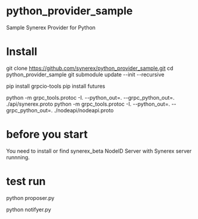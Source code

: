 # python_provider_sample

Sample Synerex Provider for Python

# Install

git clone https://github.com/synerex/python_provider_sample.git
cd python_provider_sample
git submodule update --init --recursive

pip install grpcio-tools
pip install futures

python -m grpc_tools.protoc -I. --python_out=. --grpc_python_out=. ./api/synerex.proto
python -m grpc_tools.protoc -I. --python_out=. --grpc_python_out=. ./nodeapi/nodeapi.proto

# before you start

You need to install or find synerex_beta NodeID Server with Synerex server runnning.

# test run

python proposer.py

python notifyer.py

